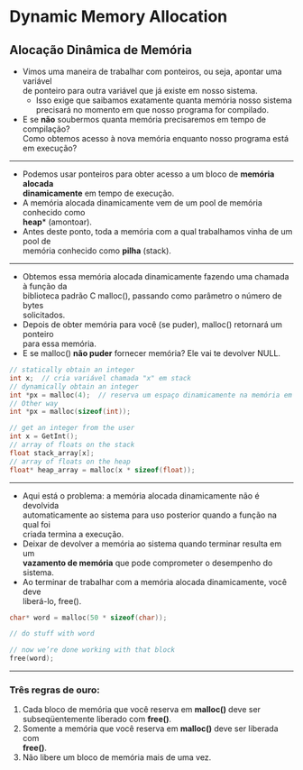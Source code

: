 # Dynamic Memory Allocation
## Alocação Dinâmica de Memória
- Vimos uma maneira de trabalhar com ponteiros, ou seja, apontar uma variável\
de ponteiro para outra variável que já existe em nosso sistema.
    - Isso exige que saibamos exatamente quanta memória nosso sistema\
    precisará no momento em que nosso programa for compilado.
- E se **não** soubermos quanta memória precisaremos em tempo de compilação?\
Como obtemos acesso à nova memória enquanto nosso programa está em execução?
___

- Podemos usar ponteiros para obter acesso a um bloco de **memória alocada\
dinamicamente** em tempo de execução.
- A memória alocada dinamicamente vem de um pool de memória conhecido como\
**heap*** (amontoar).
- Antes deste ponto, toda a memória com a qual trabalhamos vinha de um pool de\
memória conhecido como **pilha** (stack).
___

- Obtemos essa memória alocada dinamicamente fazendo uma chamada à função da\
biblioteca padrão C malloc(), passando como parâmetro o número de bytes\
solicitados.
- Depois de obter memória para você (se puder), malloc() retornará um ponteiro\
para essa memória.
- E se malloc() **não puder** fornecer memória? Ele vai te devolver NULL.

```c
// statically obtain an integer
int x;  // cria variável chamada "x" em stack
// dynamically obtain an integer
int *px = malloc(4);  // reserva um espaço dinamicamente na memória em heap
// Other way
int *px = malloc(sizeof(int));
```
```c
// get an integer from the user
int x = GetInt();
// array of floats on the stack
float stack_array[x];
// array of floats on the heap
float* heap_array = malloc(x * sizeof(float));
```
___

- Aqui está o problema: a memória alocada dinamicamente não é devolvida\
automaticamente ao sistema para uso posterior quando a função na qual foi\
criada termina a execução.
- Deixar de devolver a memória ao sistema quando terminar resulta em um\
**vazamento de memória** que pode comprometer o desempenho do sistema.
- Ao terminar de trabalhar com a memória alocada dinamicamente, você deve\
liberá-lo, free().
```c
char* word = malloc(50 * sizeof(char));

// do stuff with word

// now we’re done working with that block
free(word);
```
___

### Três regras de ouro:

1. Cada bloco de memória que você reserva em **malloc()** deve ser\
subseqüentemente liberado com **free()**.
2. Somente a memória que você reserva em **malloc()** deve ser  liberada com\
**free()**.
3. Não libere um bloco de memória mais de uma vez.
